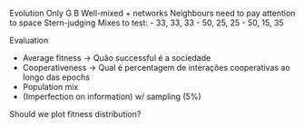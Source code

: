 Evolution
Only G B
Well-mixed + networks
Neighbours need to pay attention to space
Stern-judging
Mixes to test:
    - 33, 33, 33
    - 50, 25, 25
    - 50, 15, 35

Evaluation
- Average fitness -> Quão successful é a sociedade
- Cooperativeness -> Qual é percentagem de interações cooperativas ao longo das epochs
- Population mix
- (Imperfection on information) w/ sampling (5%)

Should we plot fitness distribution?